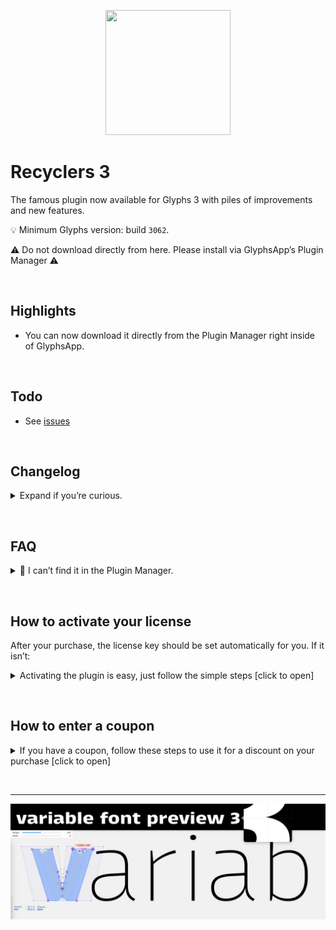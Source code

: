 
<p align="center">
<img width="200" height="200" src="https://github.com/Mark2Mark/____/VFP-Icon.png">
</p>

# Recyclers 3

The famous plugin now available for Glyphs 3 with piles of improvements and new features.

💡 Minimum Glyphs version: build <code>3062</code>.

⚠️ Do not download directly from here. Please install via GlyphsApp’s Plugin Manager ⚠️


&nbsp;
## Highlights

- You can now download it directly from the Plugin Manager right inside of GlyphsApp.

&nbsp;
## Todo

- See [issues](https://github.com/Mark2Mark/recyclers/issues)

&nbsp;
## Changelog

<details><summary>Expand if you’re curious.</summary>

### v2.0.0

- New in GlyphsApp's Plugin Manager
- Add menu item "Open Registration Window"

</details>

&nbsp;
## FAQ
<details><summary>🙋 I can’t find it in the Plugin Manager.</summary>
➡️ You need to check if your GlyphsApp build is higher than <code>3062</code>.  
If Glyphs doesn’t offer you a high enough version, enable activate GlyphsApp <code>Preferences</code> > <code>"Updates"</code> > <code>“Show cutting edge versions”</code>. Note: you can have several GlyphsApp versions
</details>

&nbsp;
## How to activate your license<a id="how-to-activate-your-license"></a>  
After your purchase, the license key should be set automatically for you. If it isn’t:  
<details><summary>Activating the plugin is easy, just follow the simple steps [click to open]</summary>
<ol>
  <li>👉 Make sure you have GlyphsApp 3 build <code>3062</code> or higher.</li>
  <li>👉 If you haven't already, download the plugin directly in the GlyphsApp Plugin Manager and restart GlyphsApp once.</li>
  <li>👉 When you activate the plugin, you'll be prompted with a window*, click the <code>"Enter License"</code> button.</li>
  <li>👉 On the screen that opens enter your Email address, and the license code from your Email.</li>
  <li>👉 When you've completed the above, just click the <code>"Activate License"</code> button. Within a few seconds your product should be activated for full use!</li>
</ol>

*) If the window doesn’t show, you can right-click into the Edit Tab (that’s the window where you do your drawings) and in the context menu click <code>"Purchase Variable Font Preview 3"</code>. Alternatively you can right click into the plugin’s Preview box and click <code>"Open Registration Window"</code>.
</details>

&nbsp;
## How to enter a coupon
<details><summary>If you have a coupon, follow these steps to use it for a discount on your purchase [click to open]</summary>
<ol>
  <li>👉 Make sure you have GlyphsApp 3 build <code>3062</code> or higher.</li>
  <li>👉 If you haven't already, download the plugin directly in the GlyphsApp Plugin Manager and restart GlyphsApp once.</li>
  <li>👉 When you activate the plugin, you'll be prompted with a window*, click the <code>"Buy Now"</code> button.</li>
  <li>👉 On the screen that opens enter your Email address, and click <code>»Continue«</code>.</li>
  <li>👉 Follow the form until it asks you to pay. But now click <code>»Add Coupon«</code> and then continue to pay.</li>
  <li>👉 On success you should get an Email with a licence code.</li>
  <li>👉 Use that to activate your license <a href="#how-to-activate-your-license"> (steps here).</a> </li>
</ol>

⚠️ Note: The Coupon is **not** the License Code. Please don’t enter the Coupon Code into the field for your License Code!

*) If the window doesn’t show, you can right-click into the Edit Tab (that’s the window where you do your drawings) and in the context menu click <code>"Purchase Variable Font Preview 3"</code>. Alternatively you can right click into the plugin’s Preview box and click <code>"Open Registration Window"</code>.

If you can’t see the <code>»Add Coupon«</code>, that’s likely to a reported GlyphsApp bug, switching to Dark Mode and opening the window again might solve it.
</details>

&nbsp;

---

<p align="center">
  <img src="https://github.com/Mark2Mark/variable-font-preview/blob/main/.images/Plugin%20Manager%20-%20Variable%20Font%20Preview.jpg?raw=true">
</p>
